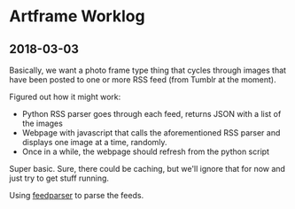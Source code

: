 # Artframe Worklog

## 2018-03-03

Basically, we want a photo frame type thing that cycles through images that have been posted to one or more RSS feed (from Tumblr at the moment).

Figured out how it might work:

- Python RSS parser goes through each feed, returns JSON with a list of the images
- Webpage with javascript that calls the aforementioned RSS parser and displays one image at a time, randomly.
- Once in a while, the webpage should refresh from the python script

Super basic. Sure, there could be caching, but we'll ignore that for now and just try to get stuff running.

Using [feedparser](https://github.com/kurtmckee/feedparser/tree/5.2.0) to parse the feeds.